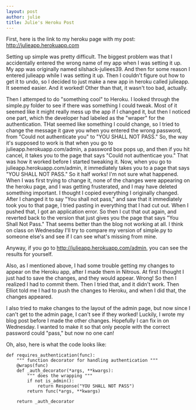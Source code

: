 ```yaml
---
layout: post
author: julie
title: Julie's Heroku Post
---
```


First, here is the link to my heroku page with my post: http://julieapp.herokuapp.com

Setting up simple was pretty difficult. The biggest problem was that I accidentally entered the wrong name of my app when I was setting it up. My app was originally named silshack-juliees39. And then for some reason I entered julieapp while I was setting it up. Then I couldn't figure out how to get it to undo, so I decided to just make a new app in heroku called julieapp. It seemed easier. And it worked! Other than that, it wasn't too bad, actually. 

Then I attemped to do "something cool" to Heroku. I looked through the simple.py folder to see if there was something I could tweak. Most of it seemed like it might really mess up the app if I changed it, but then I noticed one part, which the developer had labeled as the "wraper" for the authentication. THat seemed like something I could change, so I tried to change the message it gave you when you entered the wrong password, from "Could not authenticate you" to "YOU SHALL NOT PASS." So, the way it's supposed to work is that when you go to julieapp.herokuapp.com/admin, a password box pops up, and then if you hit cancel, it takes you to the page that says "Could not authenticae you." That was how it worked before I started tweaking it. Now, when you go to julieapp.herokuapp.com/admin, it immediately takes you to a page that says "YOU SHALL NOT PASS." So it half works! I'm not sure what happened. When I was first trying to change it, none of the changes were appearing on the heroku page, and I was getting frusterated, and I may have deleted something important. I thought I copied everything I originally changed. After I changed it to say "You shall not pass," and saw that it immediately took you to that page, I tried pasting in everything that I had cut out. When I pushed that, I got an application error. So then I cut that out again, and reverted back to the version that just gives you the page that says "You Shall Not Pass." That seems better than the blog not working at all.  I think on class on Wednesday I'll try to compare my version of simple.py to someone else's and see if I can see what's missing from mine.

Anyway, if you go to http://julieapp.herokuapp.com/admin, you can see the results for yourself.

Also, as I mentioned above, I had some trouble getting my changes to appear on the Heroku app, after I made them in Nitrous. At first I thought I just had to save the changes, and they would appear. Wrong! So then I realized I had to commit them. Then I tried that, and it didn't work. Then Elliot told me I had to push the changes to Heroku, and when I did that, the changes appeared.

I also tried to make changes to the layout of the admin page, but now since I can't get to the admin page, I can't see if they worked! Luckily, I wrote my blog post before I made the other changes. Hopefully I can fix in on Wednesday. I wanted to make it so that only people with the correct password could "pass," but now no one can! 

Oh, also, here is what the code looks like: 

```
def requires_authentication(func):
    """ function decorator for handling authentication """
    @wraps(func)
    def _auth_decorator(*args, **kwargs):
        """ does the wrapping """
        if not is_admin():
            return Response("YOU SHALL NOT PASS")
        return func(*args, **kwargs)

    return _auth_decorator
```


